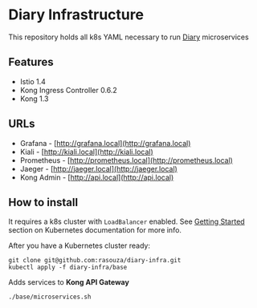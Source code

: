 # Diary Infrastructure
This repository holds all k8s YAML necessary to run [Diary](https://github.com/users/rasouza/projects/2) microservices

## Features
- Istio 1.4
- Kong Ingress Controller 0.6.2
- Kong 1.3

## URLs
- Grafana - [http://grafana.local](http://grafana.local)
- Kiali - [http://kiali.local](http://kiali.local)
- Prometheus - [http://prometheus.local](http://prometheus.local)
- Jaeger - [http://jaeger.local](http://jaeger.local)
- Kong Admin - [http://api.local](http://api.local)

## How to install
It requires a k8s cluster with `LoadBalancer` enabled. See [Getting Started](https://kubernetes.io/docs/setup/) section on Kubernetes documentation for more info.

After you have a Kubernetes cluster ready:
```
git clone git@github.com:rasouza/diary-infra.git
kubectl apply -f diary-infra/base
```

Adds services to **Kong API Gateway**
```
./base/microservices.sh
```


